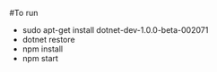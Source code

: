#To run
* sudo apt-get install dotnet-dev-1.0.0-beta-002071
* dotnet restore
* npm install
* npm start

